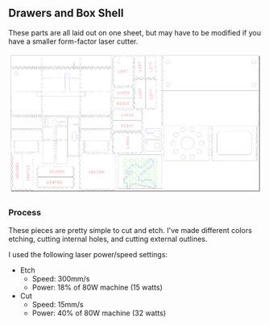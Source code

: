 ## Drawers and Box Shell

These parts are all laid out on one sheet, but may have to be modified if you have a smaller form-factor laser cutter.

![Drawer parts](drawers_and_shell_0125_birch_plywood.png)

### Process
These pieces are pretty simple to cut and etch. I've made different colors etching, cutting internal holes, and cutting external outlines.

I used the following laser power/speed settings:
* Etch
  * Speed: 300mm/s
  * Power: 18% of 80W machine (15 watts)
* Cut
  * Speed: 15mm/s
  * Power: 40% of 80W machine (32 watts)
